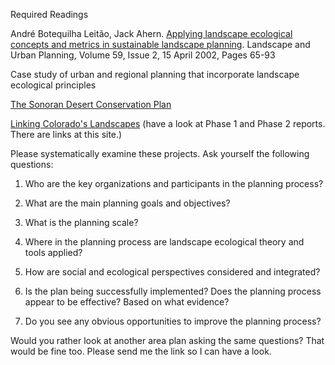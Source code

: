 Required Readings

André Botequilha Leitão, Jack Ahern. [Applying landscape ecological concepts and metrics in sustainable landscape planning](../readings/Botequilha_2002.pdf). Landscape and Urban Planning, Volume 59, Issue 2, 15 April 2002, Pages 65-93


Case study of urban and regional planning that incorporate landscape ecological principles

[The Sonoran Desert Conservation Plan](http://www.pima.gov/CMO/SDCP/index.html)

[Linking Colorado's Landscapes](http://rockymountainwild.org/srep/linking-colorados-landscapes) (have a look at Phase 1 and Phase 2 reports. There are links at this site.)

Please systematically examine these projects. Ask yourself the following questions:

1. Who are the key organizations and participants in the planning process?

1. What are the main planning goals and objectives?

1. What is the planning scale?

1. Where in the planning process are landscape ecological theory and tools applied?

1. How are social and ecological perspectives considered and integrated?

1. Is the plan being successfully implemented? Does the planning process appear to be effective? Based on what evidence?

1. Do you see any obvious opportunities to improve the planning process?

Would you rather look at another area plan asking the same questions? That would be fine too. Please send me the link so I can have a look.
